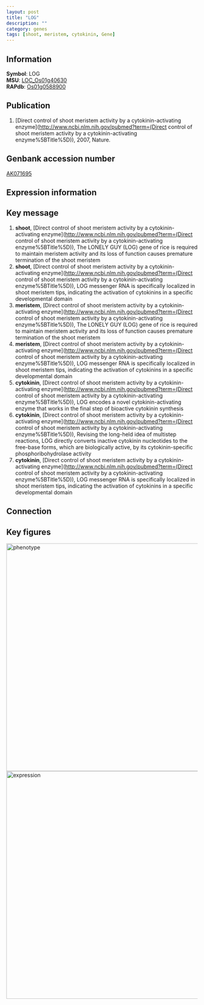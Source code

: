 ```yaml
---
layout: post
title: "LOG"
description: ""
category: genes
tags: [shoot, meristem, cytokinin, Gene]
---
```


## Information
__Symbol__: LOG  
__MSU__: [LOC_Os01g40630](http://rice.plantbiology.msu.edu/cgi-bin/ORF_infopage.cgi?orf=LOC_Os01g40630)  
__RAPdb__: [Os01g0588900](http://rapdb.dna.affrc.go.jp/viewer/gbrowse_details/irgsp1?name=Os01g0588900)  

## Publication
1. [Direct control of shoot meristem activity by a cytokinin-activating enzyme](http://www.ncbi.nlm.nih.gov/pubmed?term=(Direct control of shoot meristem activity by a cytokinin-activating enzyme%5BTitle%5D)), 2007, Nature.

## Genbank accession number
[AK071695](http://www.ncbi.nlm.nih.gov/nuccore/AK071695)

## Expression information

## Key message
1. __shoot__, [Direct control of shoot meristem activity by a cytokinin-activating enzyme](http://www.ncbi.nlm.nih.gov/pubmed?term=(Direct control of shoot meristem activity by a cytokinin-activating enzyme%5BTitle%5D)),  The LONELY GUY (LOG) gene of rice is required to maintain meristem activity and its loss of function causes premature termination of the shoot meristem
2. __shoot__, [Direct control of shoot meristem activity by a cytokinin-activating enzyme](http://www.ncbi.nlm.nih.gov/pubmed?term=(Direct control of shoot meristem activity by a cytokinin-activating enzyme%5BTitle%5D)),  LOG messenger RNA is specifically localized in shoot meristem tips, indicating the activation of cytokinins in a specific developmental domain
3. __meristem__, [Direct control of shoot meristem activity by a cytokinin-activating enzyme](http://www.ncbi.nlm.nih.gov/pubmed?term=(Direct control of shoot meristem activity by a cytokinin-activating enzyme%5BTitle%5D)),  The LONELY GUY (LOG) gene of rice is required to maintain meristem activity and its loss of function causes premature termination of the shoot meristem
4. __meristem__, [Direct control of shoot meristem activity by a cytokinin-activating enzyme](http://www.ncbi.nlm.nih.gov/pubmed?term=(Direct control of shoot meristem activity by a cytokinin-activating enzyme%5BTitle%5D)),  LOG messenger RNA is specifically localized in shoot meristem tips, indicating the activation of cytokinins in a specific developmental domain
5. __cytokinin__, [Direct control of shoot meristem activity by a cytokinin-activating enzyme](http://www.ncbi.nlm.nih.gov/pubmed?term=(Direct control of shoot meristem activity by a cytokinin-activating enzyme%5BTitle%5D)),  LOG encodes a novel cytokinin-activating enzyme that works in the final step of bioactive cytokinin synthesis
6. __cytokinin__, [Direct control of shoot meristem activity by a cytokinin-activating enzyme](http://www.ncbi.nlm.nih.gov/pubmed?term=(Direct control of shoot meristem activity by a cytokinin-activating enzyme%5BTitle%5D)),  Revising the long-held idea of multistep reactions, LOG directly converts inactive cytokinin nucleotides to the free-base forms, which are biologically active, by its cytokinin-specific phosphoribohydrolase activity
7. __cytokinin__, [Direct control of shoot meristem activity by a cytokinin-activating enzyme](http://www.ncbi.nlm.nih.gov/pubmed?term=(Direct control of shoot meristem activity by a cytokinin-activating enzyme%5BTitle%5D)),  LOG messenger RNA is specifically localized in shoot meristem tips, indicating the activation of cytokinins in a specific developmental domain

## Connection

## Key figures
<img src="http://ricencode.github.io/images/LOG.pheno.png" alt="phenotype"  style="width: 600px;"/>

<img src="http://ricencode.github.io/images/LOG.exp.png" alt="expression"  style="width: 600px;"/>


